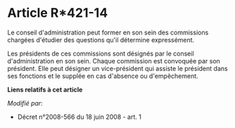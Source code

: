 # Article R*421-14

Le conseil d'administration peut former en son sein des commissions chargées d'étudier des questions qu'il détermine
expressément. 

Les présidents de ces commissions sont désignés par le conseil d'administration en son sein. Chaque commission est convoquée
par son président. Elle peut désigner un vice-président qui assiste le président dans ses fonctions et le supplée en cas
d'absence ou d'empêchement.

**Liens relatifs à cet article**

_Modifié par_:

  - Décret n°2008-566 du 18 juin 2008 - art. 1

